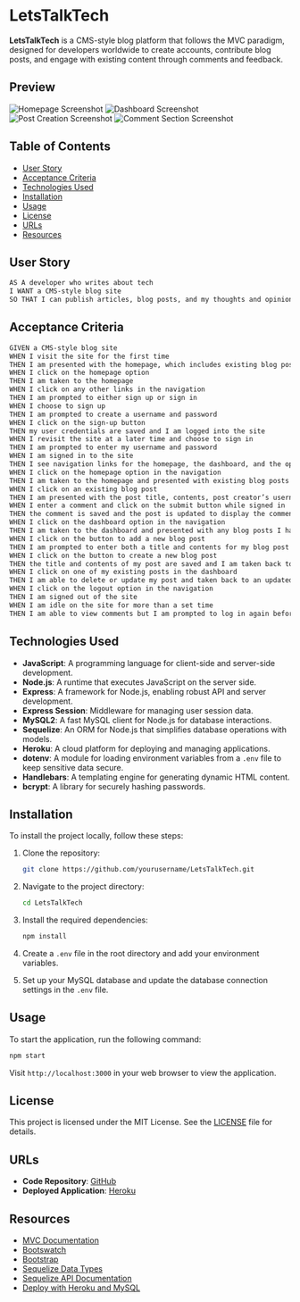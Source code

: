 # LetsTalkTech

**LetsTalkTech** is a CMS-style blog platform that follows the MVC paradigm, designed for developers worldwide to create accounts, contribute blog posts, and engage with existing content through comments and feedback. 

## Preview

![Homepage Screenshot](https://user-images.githubusercontent.com/87405979/155587648-d837db6a-1c07-44a7-a4a9-832608557de7.png)
![Dashboard Screenshot](https://user-images.githubusercontent.com/87405979/155587577-9274f39a-30ab-4112-884a-4c9fefa8fc44.png)
![Post Creation Screenshot](https://user-images.githubusercontent.com/87405979/155587978-b378ca3e-5087-4073-b8cc-c9e14b355d39.png)
![Comment Section Screenshot](https://user-images.githubusercontent.com/87405979/155588009-02e3813e-1c29-4846-ae83-76647863e2e2.png)

## Table of Contents

- [User Story](#user-story)
- [Acceptance Criteria](#acceptance-criteria)
- [Technologies Used](#technologies-used)
- [Installation](#installation)
- [Usage](#usage)
- [License](#license)
- [URLs](#urls)
- [Resources](#resources)

## User Story

```md
AS A developer who writes about tech  
I WANT a CMS-style blog site  
SO THAT I can publish articles, blog posts, and my thoughts and opinions  
```

## Acceptance Criteria

```md
GIVEN a CMS-style blog site  
WHEN I visit the site for the first time  
THEN I am presented with the homepage, which includes existing blog posts if any have been posted; navigation links for the homepage and the dashboard; and the option to log in  
WHEN I click on the homepage option  
THEN I am taken to the homepage  
WHEN I click on any other links in the navigation  
THEN I am prompted to either sign up or sign in  
WHEN I choose to sign up  
THEN I am prompted to create a username and password  
WHEN I click on the sign-up button  
THEN my user credentials are saved and I am logged into the site  
WHEN I revisit the site at a later time and choose to sign in  
THEN I am prompted to enter my username and password  
WHEN I am signed in to the site  
THEN I see navigation links for the homepage, the dashboard, and the option to log out  
WHEN I click on the homepage option in the navigation  
THEN I am taken to the homepage and presented with existing blog posts that include the post title and the date created  
WHEN I click on an existing blog post  
THEN I am presented with the post title, contents, post creator’s username, and date created for that post and have the option to leave a comment  
WHEN I enter a comment and click on the submit button while signed in  
THEN the comment is saved and the post is updated to display the comment, the comment creator’s username, and the date created  
WHEN I click on the dashboard option in the navigation  
THEN I am taken to the dashboard and presented with any blog posts I have already created and the option to add a new blog post  
WHEN I click on the button to add a new blog post  
THEN I am prompted to enter both a title and contents for my blog post  
WHEN I click on the button to create a new blog post  
THEN the title and contents of my post are saved and I am taken back to an updated dashboard with my new blog post  
WHEN I click on one of my existing posts in the dashboard  
THEN I am able to delete or update my post and taken back to an updated dashboard  
WHEN I click on the logout option in the navigation  
THEN I am signed out of the site  
WHEN I am idle on the site for more than a set time  
THEN I am able to view comments but I am prompted to log in again before I can add, update, or delete comments  
```

## Technologies Used

- **JavaScript**: A programming language for client-side and server-side development.
- **Node.js**: A runtime that executes JavaScript on the server side.
- **Express**: A framework for Node.js, enabling robust API and server development.
- **Express Session**: Middleware for managing user session data.
- **MySQL2**: A fast MySQL client for Node.js for database interactions.
- **Sequelize**: An ORM for Node.js that simplifies database operations with models.
- **Heroku**: A cloud platform for deploying and managing applications.
- **dotenv**: A module for loading environment variables from a `.env` file to keep sensitive data secure.
- **Handlebars**: A templating engine for generating dynamic HTML content.
- **bcrypt**: A library for securely hashing passwords.

## Installation

To install the project locally, follow these steps:

1. Clone the repository:
   ```bash
   git clone https://github.com/yourusername/LetsTalkTech.git
   ```

2. Navigate to the project directory:
   ```bash
   cd LetsTalkTech
   ```

3. Install the required dependencies:
   ```bash
   npm install
   ```

4. Create a `.env` file in the root directory and add your environment variables.

5. Set up your MySQL database and update the database connection settings in the `.env` file.

## Usage

To start the application, run the following command:

```bash
npm start
```

Visit `http://localhost:3000` in your web browser to view the application.

## License

This project is licensed under the MIT License. See the [LICENSE](LICENSE) file for details.

## URLs

- **Code Repository**: [GitHub](https://github.com/aubreyross/LetsTalkTech)
- **Deployed Application**: [Heroku](https://letstalktech.herokuapp.com/login)

## Resources
- [MVC Documentation](https://developer.mozilla.org/en-US/docs/Glossary/MVC)
- [Bootswatch](https://bootswatch.com/)
- [Bootstrap](https://getbootstrap.com/)
- [Sequelize Data Types](https://sequelize.org/v5/manual/data-types.html)
- [Sequelize API Documentation](https://sequelize.org/master/variable/index.html#static-variable-DataTypes)
- [Deploy with Heroku and MySQL](https://coding-boot-camp.github.io/full-stack/heroku/deploy-with-heroku-and-mysql)

